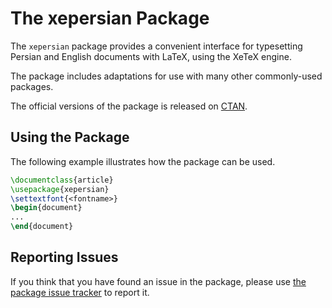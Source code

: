 # The xepersian Package
The `xepersian` package provides a convenient interface for typesetting 
Persian and English documents with LaTeX, using the XeTeX engine.

The package includes adaptations for use with many other commonly-used 
packages.

The official versions of the package is released on [CTAN](https://ctan.org/pkg/xepersian).

## Using the Package
The following example illustrates how the package can be used.
````tex
\documentclass{article}
\usepackage{xepersian}
\settextfont{<fontname>}
\begin{document}
...
\end{document}
````

## Reporting Issues
If you think that you have found an issue in the package, please use 
[the package issue tracker](https://github.com/tex-persian/xepersian/issues) 
to report it.

